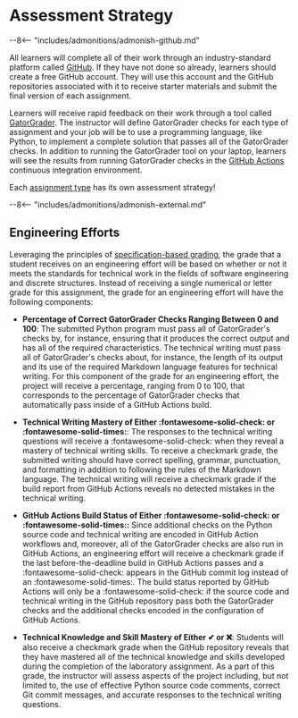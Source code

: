 # Assessment Strategy

--8<-- "includes/admonitions/admonish-github.md"

All learners will complete all of their work through an industry-standard
platform called [GitHub](https://www.github.com). If they have not done so
already, learners should create a free GitHub account. They will use this
account and the GitHub repositories associated with it to receive starter
materials and submit the final version of each assignment.

Learners will receive rapid feedback on their work through a tool called
[GatorGrader](https://github.com/GatorEducator/gatorgrader). The instructor will
define GatorGrader checks for each type of assignment and your job will be to
use a programming language, like Python, to implement a complete solution that
passes all of the GatorGrader checks. In addition to running the GatorGrader
tool on your laptop, learners will see the results from running GatorGrader
checks in the [GitHub Actions](https://github.com/features/actions) continuous
integration environment.

Each [assignment type](assignment-types.md) has its own assessment strategy!

--8<-- "includes/admonitions/admonish-external.md"

## Engineering Efforts

Leveraging the principles of [specification-based
grading](https://www.amazon.com/Specifications-Grading-Restoring-Motivating-Students/dp/1620362422),
the grade that a student receives on an engineering effort will be based on
whether or not it meets the standards for technical work in the fields of
software engineering and discrete structures. Instead of receiving a single
numerical or letter grade for this assignment, the grade for an engineering
effort will have the following components:

- **Percentage of Correct GatorGrader Checks Ranging Between 0 and 100**: The
  submitted Python program must pass all of GatorGrader's checks by, for
  instance, ensuring that it produces the correct output and has all of the
  required characteristics. The technical writing must pass all of
  GatorGrader's checks about, for instance, the length of its output and its
  use of the required Markdown language features for technical writing. For
  this component of the grade for an engineering effort, the project will
  receive a percentage, ranging from 0 to 100, that corresponds to the
  percentage of GatorGrader checks that automatically pass inside of a GitHub
  Actions build.

- **Technical Writing Mastery of Either :fontawesome-solid-check: or
  :fontawesome-solid-times:**: The responses to the technical writing questions
  will receive a :fontawesome-solid-check: when they reveal a mastery of
  technical writing skills. To receive a checkmark grade, the submitted writing
  should have correct spelling, grammar, punctuation, and formatting in
  addition to following the rules of the Markdown language. The technical
  writing will receive a checkmark grade if the build report from GitHub
  Actions reveals no detected mistakes in the technical writing.

- **GitHub Actions Build Status of Either :fontawesome-solid-check: or
  :fontawesome-solid-times::** Since additional checks on the Python source
  code and technical writing are encoded in GitHub Action workflows and,
  moreover, all of the GatorGrader checks are also run in GitHub Actions, an
  engineering effort will receive a checkmark grade if the last
  before-the-deadline build in GitHub Actions passes and a
  :fontawesome-solid-check: appears in the GitHub commit log instead of an
  :fontawesome-solid-times:. The build status reported by GitHub Actions will
  only be a :fontawesome-solid-check: if the source code and technical writing
  in the GitHub repository pass both the GatorGrader checks and the additional
  checks encoded in the configuration of GitHub Actions.

- **Technical Knowledge and Skill Mastery of Either ✔  or ❌**: Students will
  also receive a checkmark grade when the GitHub repository reveals that they
  have mastered all of the technical knowledge and skills developed during the
  completion of the laboratory assignment. As a part of this grade, the
  instructor will assess aspects of the project including, but not limited to,
  the use of effective Python source code comments, correct Git commit messages,
  and accurate responses to the technical writing questions.
